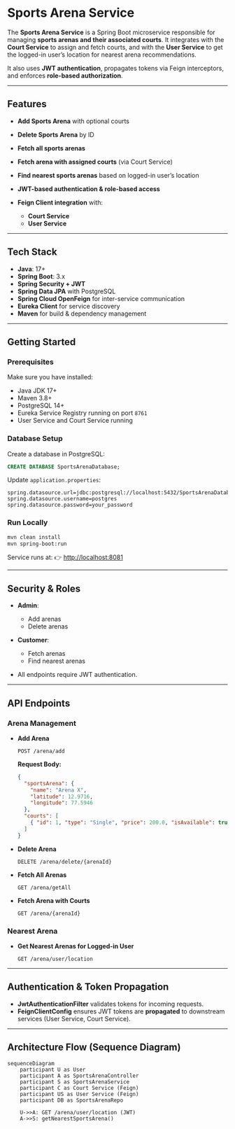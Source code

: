 # Sports Arena Service

The **Sports Arena Service** is a Spring Boot microservice responsible for managing **sports arenas and their associated courts**. It integrates with the **Court Service** to assign and fetch courts, and with the **User Service** to get the logged-in user’s location for nearest arena recommendations.

It also uses **JWT authentication**, propagates tokens via Feign interceptors, and enforces **role-based authorization**.

---

## Features

* **Add Sports Arena** with optional courts
* **Delete Sports Arena** by ID
* **Fetch all sports arenas**
* **Fetch arena with assigned courts** (via Court Service)
* **Find nearest sports arenas** based on logged-in user’s location
* **JWT-based authentication & role-based access**
* **Feign Client integration** with:

  * **Court Service**
  * **User Service**

---

## Tech Stack

* **Java**: 17+
* **Spring Boot**: 3.x
* **Spring Security + JWT**
* **Spring Data JPA** with PostgreSQL
* **Spring Cloud OpenFeign** for inter-service communication
* **Eureka Client** for service discovery
* **Maven** for build & dependency management

---

## Getting Started

### Prerequisites

Make sure you have installed:

* Java JDK 17+
* Maven 3.8+
* PostgreSQL 14+
* Eureka Service Registry running on port `8761`
* User Service and Court Service running

### Database Setup

Create a database in PostgreSQL:

```sql
CREATE DATABASE SportsArenaDatabase;
```

Update `application.properties`:

```properties
spring.datasource.url=jdbc:postgresql://localhost:5432/SportsArenaDatabase
spring.datasource.username=postgres
spring.datasource.password=your_password
```

### Run Locally

```bash
mvn clean install
mvn spring-boot:run
```

Service runs at:
👉 [http://localhost:8081](http://localhost:8081)

---

## Security & Roles

* **Admin**:

  * Add arenas
  * Delete arenas
* **Customer**:

  * Fetch arenas
  * Find nearest arenas
* All endpoints require JWT authentication.

---

## API Endpoints

### Arena Management

* **Add Arena**

  ```http
  POST /arena/add
  ```

  **Request Body:**

  ```json
  {
    "sportsArena": {
      "name": "Arena X",
      "latitude": 12.9716,
      "longitude": 77.5946
    },
    "courts": [
      { "id": 1, "type": "Single", "price": 200.0, "isAvailable": true }
    ]
  }
  ```

* **Delete Arena**

  ```http
  DELETE /arena/delete/{arenaId}
  ```

* **Fetch All Arenas**

  ```http
  GET /arena/getAll
  ```

* **Fetch Arena with Courts**

  ```http
  GET /arena/{arenaId}
  ```

### Nearest Arena

* **Get Nearest Arenas for Logged-in User**

  ```http
  GET /arena/user/location
  ```

---

## Authentication & Token Propagation

* **JwtAuthenticationFilter** validates tokens for incoming requests.
* **FeignClientConfig** ensures JWT tokens are **propagated** to downstream services (User Service, Court Service).

---

## Architecture Flow (Sequence Diagram)

```mermaid
sequenceDiagram
    participant U as User
    participant A as SportsArenaController
    participant S as SportsArenaService
    participant C as Court Service (Feign)
    participant US as User Service (Feign)
    participant DB as SportsArenaRepo

    U->>A: GET /arena/user/location (JWT)
    A->>S: getNearestSportsArena()
   
```
